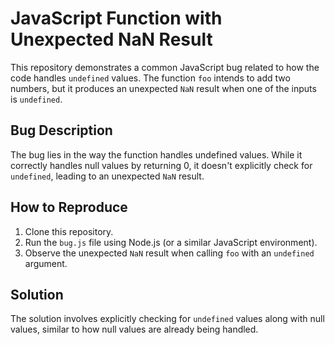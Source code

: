 # JavaScript Function with Unexpected NaN Result

This repository demonstrates a common JavaScript bug related to how the code handles `undefined` values. The function `foo` intends to add two numbers, but it produces an unexpected `NaN` result when one of the inputs is `undefined`. 

## Bug Description
The bug lies in the way the function handles undefined values. While it correctly handles null values by returning 0, it doesn't explicitly check for `undefined`, leading to an unexpected `NaN` result. 

## How to Reproduce
1. Clone this repository.
2. Run the `bug.js` file using Node.js (or a similar JavaScript environment).
3. Observe the unexpected `NaN` result when calling `foo` with an `undefined` argument.

## Solution
The solution involves explicitly checking for `undefined` values along with null values, similar to how null values are already being handled.